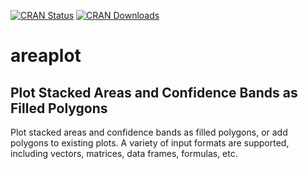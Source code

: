 [![CRAN Status](http://r-pkg.org/badges/version/areaplot)](https://cran.r-project.org/package=areaplot)
[![CRAN Downloads](http://cranlogs.r-pkg.org/badges/areaplot)](https://cran.r-project.org/package=areaplot)

# areaplot

## Plot Stacked Areas and Confidence Bands as Filled Polygons

Plot stacked areas and confidence bands as filled polygons, or add polygons to
existing plots. A variety of input formats are supported, including vectors,
matrices, data frames, formulas, etc.
